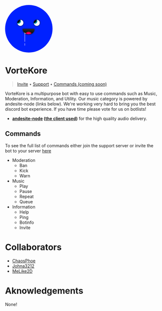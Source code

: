 <div style="align-items: center;">
	<img height="156px" style="border-radius:100%;" src="public/img/logo.png" alt="logo">
	<h1>VorteKore</h1>
	<blockquote> <a href="https://discordapp.com/api/oauth2/authorize?client_id=634766962378932224&scope=bot&permissions=8">Invite</a> &bullet; <a href="https://discordapp.com/invite/asjkfp8">Support</a> &bullet; <a href="#">Commands (coming soon)</a> </blockquote>
</div>

VorteKore is a multipurpose bot with easy to use commands such as Music, Moderation, Information, and Utility. Our music category is powered by andesite-node (links below). We're working very hard to bring you the best discord bot experience. If you have time please vote for us on botlists!

- **[andesite-node](https://github.com/natanbc/andesite-node) ([the client used](https://npmjs.com/discord.js-andesite))** for the high quality audio delivery.

## Commands

To see the full list of commands either join the support server or invite the bot to your server [here](https://discordapp.com/api/oauth2/authorize?client_id=634766962378932224&scope=bot&permissions=8)

- Moderation
  - Ban
  - Kick
  - Warn
- Music
  - Play
  - Pause
  - Repeat
  - Queue
- Information
  -	Help
  - Ping
  - Botinfo
  - Invite

# Collaborators

- [ChaosPhoe](https://github.com/ChaosPhoe)
- [Johna3212](https://github.com/johna3212)
- [MeLike2D](https://github.com/MeLike2D)

# Aknowledgements

None!
